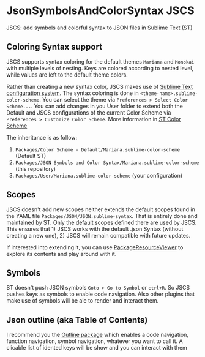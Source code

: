 # JsonSymbolsAndColorSyntax JSCS
JSCS: add symbols and colorful syntax to JSON files in Sublime Text (ST)

## Coloring Syntax support
JSCS supports syntax coloring for the default themes `Mariana` and `Monokai` with multiple levels of nesting. Keys are colored according to nested level, while values are left to the default theme colors. 

Rather than creating a new syntax color, JSCS makes use of [Sublime Text configuration system](https://www.sublimetext.com/docs/settings.html). The syntax coloring is done in `<theme-name>.sublime-color-scheme`. You can select the theme via `Preferences > Select Color Scheme...`. You can add changes in you User folder to extend both the Default and JSCS configurations of the current Color Scheme via `Preferences > Customize Color Scheme`. More information in [ST Color Scheme](https://www.sublimetext.com/docs/color_schemes.html)

The inheritance is as follow:
1) `Packages/Color Scheme - Default/Mariana.sublime-color-scheme` (Default ST)
2) `Packages/JSON Symbols and Color Syntax/Mariana.sublime-color-scheme` (this repository)
3) `Packages/User/Mariana.sublime-color-scheme` (your configuration)

## Scopes
JSCS doesn't add new scopes neither extends the default scopes found in the YAML file `Packages/JSON/JSON.sublime-syntax`. That is entirely done and maintained by ST. Only the default scopes defined there are used by JSCS. This ensures that 1) JSCS works with the default .json Syntax (without creating a new one), 2) JSCS will remain compatible with future updates.

If interested into extending it, you can use [PackageResourceViewer](https://github.com/skuroda/PackageResourceViewer) to explore its contents and play around with it.

## Symbols
ST doesn't push JSON symbols `Goto > Go to Symbol` or `ctrl+R`. So JSCS pushes keys as symbols to enable code navigation. Also other plugins that make use of symbols will be ale to render and interact them. 

## Json outline (aka Table of Contents)
I recommend you the [Outline package](https://github.com/warmdev/SublimeOutline) which enables a code navigation, function navigation, symbol navigation, whatever you want to call it. A clicable list of idented keys will be show and you can interact with them
